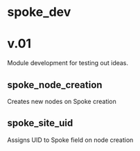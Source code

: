 # spoke_dev
# v.01

Module development for testing out ideas.

## spoke_node_creation
Creates new nodes on Spoke creation

## spoke_site_uid
Assigns UID to Spoke field on node creation


